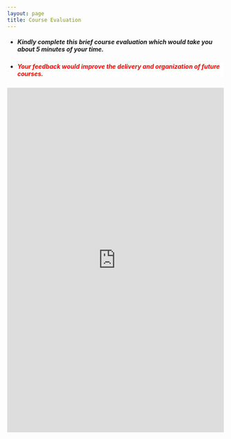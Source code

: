 ```yaml
---
layout: page
title: Course Evaluation 
--- 
```


<html>
<body>
  
  <ul>
    <li> <h5> Kindly complete this brief course evaluation which would take you about 5 minutes of your time. </h5> </li>
    <li> <h5 style="background-color:white; color:red; text-align: left;"> Your feedback would improve the delivery and organization of future courses. </h5> </li>
    </ul>

  </body>
</html>
<!--
<iframe src="https://docs.google.com/forms/d/e/1FAIpQLSc2c2Cb9LS5C2ETqS7Pnahv5IkjOEgFVTC1pf9EaWItetBb4Q/viewform?usp=sf_link" width="100%" height="800" frameborder="0" marginheight="0" marginwidth="0">Loading… </iframe> -->



<iframe src="https://forms.gle/sj7c4dyb1B6sU27W8" width="100%" height="800" frameborder="0" marginheight="0" marginwidth="0">Loading… </iframe>
